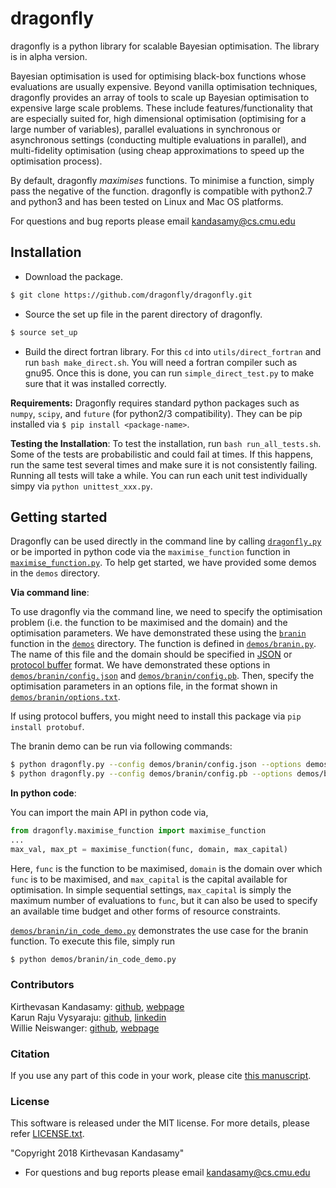 # dragonfly

dragonfly is a python library for scalable Bayesian optimisation.
The library is in alpha version.

Bayesian optimisation is used for optimising black-box functions whose evaluations are
usually expensive.
Beyond vanilla optimisation techniques, dragonfly provides an array of tools to 
scale up Bayesian optimisation to expensive large scale problems.
These include features/functionality that are especially suited for,
high dimensional optimisation (optimising for a large number of variables),
parallel evaluations in synchronous or asynchronous settings (conducting multiple
evaluations in parallel),
and
multi-fidelity optimisation (using cheap approximations to speed up the optimisation
process).

By default, dragonfly *maximises* functions.
To minimise a function, simply pass the negative of the function.
dragonfly is compatible with python2.7 and python3 and has been tested on Linux and
Mac OS platforms.

For questions and bug reports please email kandasamy@cs.cmu.edu


## Installation

* Download the package.
```bash
$ git clone https://github.com/dragonfly/dragonfly.git
```

* Source the set up file in the parent directory of dragonfly.
```bash
$ source set_up
```

* Build the direct fortran library. For this `cd` into `utils/direct_fortran` and run
  `bash make_direct.sh`. You will need a fortran compiler such as gnu95. Once this is
  done, you can run `simple_direct_test.py` to make sure that it was installed correctly.

**Requirements:**
Dragonfly requires standard python packages such as `numpy`, `scipy`, and `future` (for
python2/3 compatibility). They can be pip installed via
`$ pip install <package-name>`.

**Testing the Installation**:
To test the installation, run ```bash run_all_tests.sh```. Some of the tests are
probabilistic and could fail at times. If this happens, run the same test several times
and make sure it is not consistently failing. Running all tests will take a while.
You can run each unit test individually simpy via `python unittest_xxx.py`.

## Getting started

Dragonfly can be
used directly in the command line by calling
[`dragonfly.py`](dragonfly.py)
or be imported in python code via the `maximise_function` function in
[`maximise_function.py`](maximise_function.py).
To help get started, we have provided some demos in the `demos` directory.

**Via command line**:

To use dragonfly via the command line, we need to specify the optimisation problem (i.e.
the function to be maximised and the domain) and the optimisation parameters.
We have demonstrated these using the
[`branin`](https://www.sfu.ca/~ssurjano/branin.html) function in the
[`demos`](demos) directory.
The function is defined in 
[`demos/branin.py`](demos/branin/branin.py).
The name of this file and the domain should be specified in
[JSON](https://en.wikipedia.org/wiki/JSON) or
[protocol buffer](https://en.wikipedia.org/wiki/Protocol_Buffers) format.
We have demonstrated these options in
[`demos/branin/config.json`](demos/branin/config.json) and
[`demos/branin/config.pb`](demos/branin/config.pb).
Then, specify the optimisation parameters in an options file, in the format shown in
[`demos/branin/options.txt`](demos/branin/options.txt).

If using protocol buffers, you might need to install this package via
`pip install protobuf`.

The branin demo can be run via following commands:
```bash
$ python dragonfly.py --config demos/branin/config.json --options demos/branin/options.txt
$ python dragonfly.py --config demos/branin/config.pb --options demos/branin/options.txt
```

**In python code**:

You can import the main API in python code via,
```python
from dragonfly.maximise_function import maximise_function
...
max_val, max_pt = maximise_function(func, domain, max_capital)
```
Here, `func` is the function to be maximised,
`domain` is the domain over which `func` is to be maximised,
and `max_capital` is the capital available for optimisation.
In simple sequential settings, `max_capital` is simply the maximum number of evaluations
to `func`, but it can also be used to specify an available time budget and other forms
of resource constraints.

[`demos/branin/in_code_demo.py`](demos/branin/in_code_demo.py)
demonstrates the use case for the branin function.
To execute this file, simply run
```bash
$ python demos/branin/in_code_demo.py
```

### Contributors

Kirthevasan Kandasamy: [github](https://github.com/kirthevasank),
[webpage](http://www.cs.cmu.edu/~kkandasa/)  
Karun Raju Vysyaraju: [github](https://github.com/karunraju),
[linkedin](https://www.linkedin.com/in/karunrajuvysyaraju)  
Willie Neiswanger: [github](https://github.com/willieneis),
[webpage](http://www.cs.cmu.edu/~wdn/)

### Citation
If you use any part of this code in your work, please cite
[this manuscript](http://www.cs.cmu.edu/~kkandasa/docs/proposal.pdf).

### License
This software is released under the MIT license. For more details, please refer
[LICENSE.txt](https://github.com/dragonfly/dragonfly/LICENSE.txt).

"Copyright 2018 Kirthevasan Kandasamy"

- For questions and bug reports please email kandasamy@cs.cmu.edu
